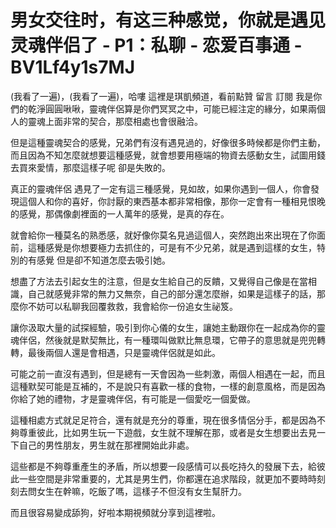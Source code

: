 # 男女交往时，有这三种感觉，你就是遇见灵魂伴侣了 - P1：私聊 - 恋爱百事通 - BV1Lf4y1s7MJ

(我看了一遍)，(我看了一遍)，哈嘍 這裡是琪凱頻道，看前點贊 留言 訂閱 我是你們的乾淨圓圓啾啾，靈魂伴侶算是你們冥冥之中，可能已經注定的緣分，如果兩個人的靈魂上面非常的契合，那麼相處也會很融洽。

但是這種靈魂契合的感覺，兄弟們有沒有遇見過的，好像很多時候都是你們主動，而且因為不知怎麼就想要這種感覺，就會想要用極端的物資去感動女生，試圖用錢去買來愛情，那麼這樣子呢 卻是失敗的。

真正的靈魂伴侶 遇見了一定有這三種感覺，見如故，如果你遇到一個人，你會發現這個人和你的喜好，你討厭的東西基本都非常相像，那你一定會有一種相見恨晚的感覺，那偶像劇裡面的一人萬年的感覺，是真的存在。

就會給你一種莫名的熟悉感，就好像你莫名見過這個人，突然跑出來出現在了你面前，這種感覺是你想要極力去抓住的，可是有不少兄弟，就是遇到這樣的女生，特別的有感覺 但是卻不知道怎麼去吸引她。

想盡了方法去引起女生的注意，但是女生給自己的反饋，又覺得自己像是在當相識，自己就感覺非常的無力又無奈，自己的部分還怎麼辦，如果是這樣子的話，那麼你不妨可以私聊我回覆救救，我會給你一份追女生祕笈。

讓你汲取大量的試探經驗，吸引到你心儀的女生，讓她主動跟你在一起成為你的靈魂伴侶，然後就是默契無比，有一種環叫做默比無息環，它帶子的意思就是兜兜轉轉，最後兩個人還是會相遇，只是靈魂伴侶就是如此。

可能之前一直沒有遇到，但是總有一天會因為一些刺激，兩個人相遇在一起，而且這種默契可能是互補的，不是說只有喜歡一樣的食物，一樣的創意風格，而是因為你給了她的禮物，才是靈魂伴侶，有可能是一個愛吃一個愛做。

這種相處方式就足足符合，還有就是充分的尊重，現在很多情侶分手，都是因為不夠尊重彼此，比如男生玩一下遊戲，女生就不理解在那，或者是女生想要出去見一下自己的男性朋友，男生就在那裡開始此非處。

這些都是不夠尊重產生的矛盾，所以想要一段感情可以長吃持久的發展下去，給彼此一些空間是非常重要的，尤其是男生們，你都還在追求階段，就更加不要時時刻刻去問女生在幹嘛，吃飯了嗎，這樣子不但沒有女生幫肝力。

而且很容易變成舔狗，好啦本期視頻就分享到這裡啦。